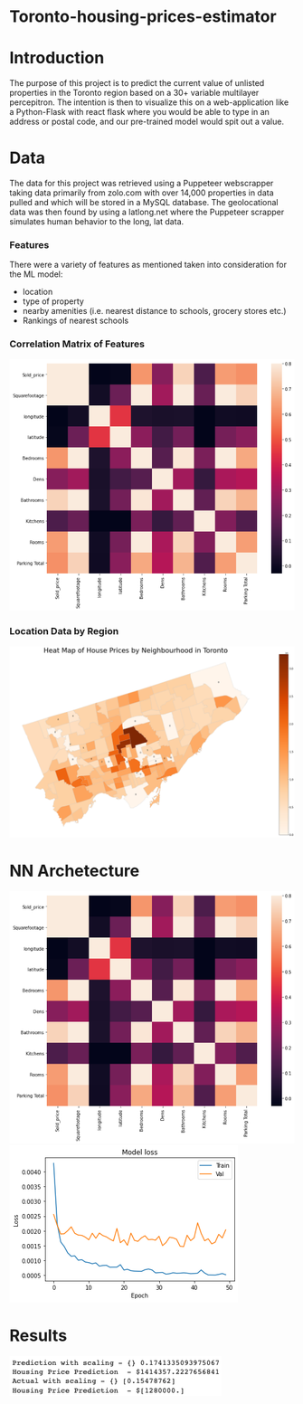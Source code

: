 # Toronto-housing-prices-estimator

# Introduction
The purpose of this project is to predict the current value of unlisted properties in the Toronto region based on a 30+ variable multilayer percepitron. The intention is then to visualize this on a web-application like a Python-Flask with react flask where you would be able to type in an address or postal code, and our pre-trained model would spit out a value.

# Data
The data for this project was retrieved using a Puppeteer webscrapper taking data primarily from zolo.com with over 14,000 properties in data pulled and which will be stored in a MySQL database. The geolocational data was then found by using a latlong.net where the Puppeteer scrapper simulates human behavior to the long, lat data.
### Features
There were a variety of features as mentioned taken into consideration for the ML model:
- location
- type of property
- nearby amenities (i.e. nearest distance to schools, grocery stores etc.)
- Rankings of nearest schools
### Correlation Matrix of Features
![Image 1](figures/correlations.png)
### Location Data by Region
![Image 2](figures/heatmap.png)

# NN Archetecture
![Image 3](figures/correlations.png)
![Image 4](figures/model_loss.png)

# Results
![Image 5](figures/results.png)
